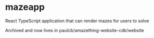 # mazeapp

React TypeScript application that can render mazes for users to solve

Archived and now lives in paulcb/amazething-website-cdk/website
